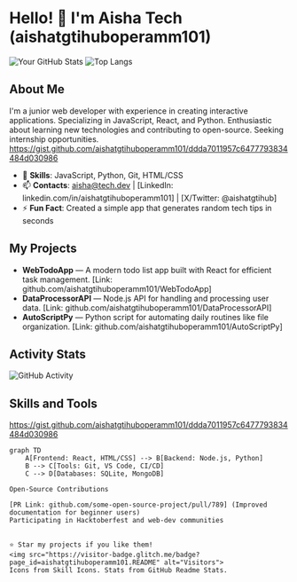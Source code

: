 # Hello! 👋 I'm Aisha Tech (aishatgtihuboperamm101)

![Your GitHub Stats](https://github-readme-stats.vercel.app/api?username=aishatgtihuboperamm101&show_icons=true&theme=radical&hide_border=true&include_all_commits=true)
![Top Langs](https://github-readme-stats.vercel.app/api/top-langs/?username=aishatgtihuboperamm101&layout=compact&theme=radical)

## About Me
I'm a junior web developer with experience in creating interactive applications. Specializing in JavaScript, React, and Python. Enthusiastic about learning new technologies and contributing to open-source. Seeking internship opportunities.
https://gist.github.com/aishatgtihuboperamm101/ddda7011957c6477793834484d030986
- 🌟 **Skills**: JavaScript, Python, Git, HTML/CSS
- 📫 **Contacts**: aisha@tech.dev | [LinkedIn: linkedin.com/in/aishatgtihuboperamm101] | [X/Twitter: @aishatgtihub]
- ⚡ **Fun Fact**: Created a simple app that generates random tech tips in seconds

## My Projects
- **WebTodoApp** — A modern todo list app built with React for efficient task management. [Link: github.com/aishatgtihuboperamm101/WebTodoApp]
- **DataProcessorAPI** — Node.js API for handling and processing user data. [Link: github.com/aishatgtihuboperamm101/DataProcessorAPI]
- **AutoScriptPy** — Python script for automating daily routines like file organization. [Link: github.com/aishatgtihuboperamm101/AutoScriptPy]

## Activity Stats
![GitHub Activity](https://github-readme-activity-graph.vercel.app/graph?username=aishatgtihuboperamm101&theme=gruvbox&hide_border=true)

## Skills and Tools

https://gist.github.com/aishatgtihuboperamm101/ddda7011957c6477793834484d030986

```mermaid
graph TD
    A[Frontend: React, HTML/CSS] --> B[Backend: Node.js, Python]
    B --> C[Tools: Git, VS Code, CI/CD]
    C --> D[Databases: SQLite, MongoDB]

Open-Source Contributions

[PR Link: github.com/some-open-source-project/pull/789] (Improved documentation for beginner users)
Participating in Hacktoberfest and web-dev communities


⭐ Star my projects if you like them!
<img src="https://visitor-badge.glitch.me/badge?page_id=aishatgtihuboperamm101.README" alt="Visitors">
Icons from Skill Icons. Stats from GitHub Readme Stats.
